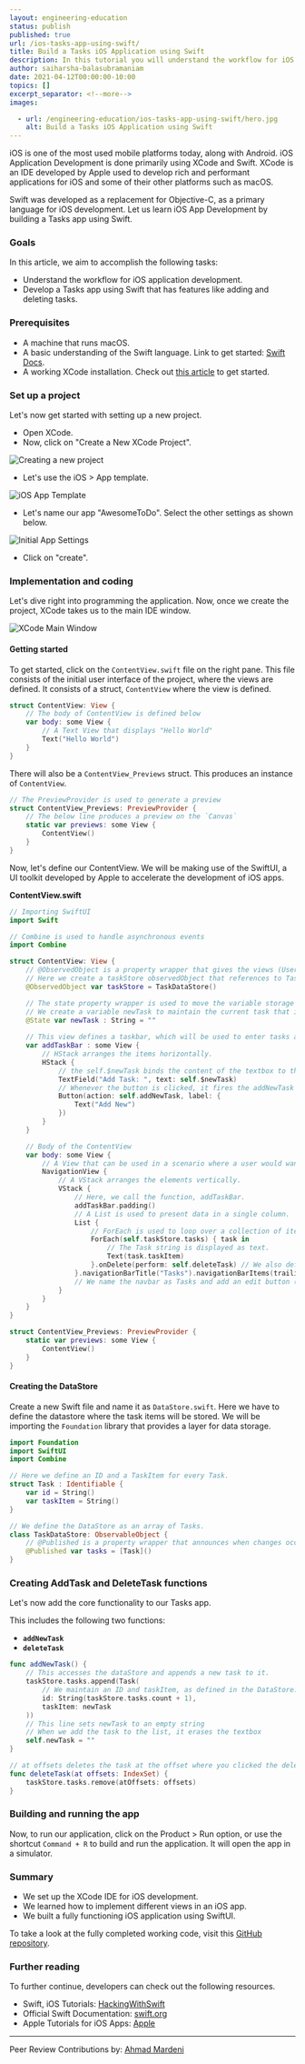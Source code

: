 ```yaml
---
layout: engineering-education
status: publish
published: true
url: /ios-tasks-app-using-swift/
title: Build a Tasks iOS Application using Swift
description: In this tutorial you will understand the workflow for iOS application development. Then, you will develop a Tasks app using Swift that has features like adding and deleting tasks.
author: saiharsha-balasubramaniam
date: 2021-04-12T00:00:00-10:00
topics: []
excerpt_separator: <!--more-->
images:

  - url: /engineering-education/ios-tasks-app-using-swift/hero.jpg
    alt: Build a Tasks iOS Application using Swift
---
```

iOS is one of the most used mobile platforms today, along with Android. iOS Application Development is done primarily using XCode and Swift. XCode is an IDE developed by Apple used to develop rich and performant applications for iOS and some of their other platforms such as macOS. 
<!--more-->
Swift was developed as a replacement for Objective-C, as a primary language for iOS development. Let us learn iOS App Development by building a Tasks app using Swift.

### Goals
In this article, we aim to accomplish the following tasks:
- Understand the workflow for iOS application development.
- Develop a Tasks app using Swift that has features like adding and deleting tasks.

### Prerequisites
- A machine that runs macOS.
- A basic understanding of the Swift language. Link to get started: [Swift Docs](https://swift.org/documentation/).
- A working XCode installation. Check out [this article](https://www.freecodecamp.org/news/how-to-download-and-install-xcode/) to get started.

### Set up a project
Let's now get started with setting up a new project.
- Open XCode.
- Now, click on "Create a New XCode Project".

![Creating a new project](/ios-tasks-app-using-swift/create-new-project.png)

- Let's use the iOS > App template.

![iOS App Template](/ios-tasks-app-using-swift/template.png)

- Let's name our app "AwesomeToDo". Select the other settings as shown below.

![Initial App Settings](/ios-tasks-app-using-swift/app-settings.png)

- Click on "create".

### Implementation and coding
Let's dive right into programming the application. Now, once we create the project, XCode takes us to the main IDE window. 

![XCode Main Window](/ios-tasks-app-using-swift/xcode-main-window.png)

#### Getting started
To get started, click on the `ContentView.swift` file on the right pane. This file consists of the initial user interface of the project, where the views are defined. It consists of a struct, `ContentView` where the view is defined. 

```swift
struct ContentView: View {
    // The body of ContentView is defined below
    var body: some View {
        // A Text View that displays "Hello World"
        Text("Hello World")
    }
}
```

There will also be a `ContentView_Previews` struct. This produces an instance of `ContentView`.

```swift
// The PreviewProvider is used to generate a preview
struct ContentView_Previews: PreviewProvider {
    // The below line produces a preview on the `Canvas`
    static var previews: some View {
        ContentView()
    }
}
```

Now, let's define our ContentView. We will be making use of the SwiftUI, a UI toolkit developed by Apple to accelerate the development of iOS apps.

**ContentView.swift**

```swift
// Importing SwiftUI
import Swift

// Combine is used to handle asynchronous events
import Combine

struct ContentView: View {
    // @ObservedObject is a property wrapper that gives the views (User Interface) a way to watch the state of an object. For example, a datastore.
    // Here we create a taskStore observedObject that references to TaskDataStore (We will be defining this later on). 
    @ObservedObject var taskStore = TaskDataStore()

    // The state property wrapper is used to move the variable storage outside of the current struct into shared storage.
    // We create a variable newTask to maintain the current task that is entered on the screen.
    @State var newTask : String = ""
    
    // This view defines a taskbar, which will be used to enter tasks and add them.
    var addTaskBar : some View {
        // HStack arranges the items horizontally.
        HStack {
            // the self.$newTask binds the content of the textbox to the newTask state variable.
            TextField("Add Task: ", text: self.$newTask)
            // Whenever the button is clicked, it fires the addNewTask function.
            Button(action: self.addNewTask, label: {
                Text("Add New")
            })
        }
    }

    // Body of the ContentView
    var body: some View {
        // A View that can be used in a scenario where a user would want to move across views.
        NavigationView {
            // A VStack arranges the elements vertically.
            VStack {
                // Here, we call the function, addTaskBar.
                addTaskBar.padding()
                // A List is used to present data in a single column.
                List {
                    // ForEach is used to loop over a collection of items to create views.
                    ForEach(self.taskStore.tasks) { task in
                        // The Task string is displayed as text.
                        Text(task.taskItem)
                    }.onDelete(perform: self.deleteTask) // We also define a delete event that can performs the deleteTask function.
                }.navigationBarTitle("Tasks").navigationBarItems(trailing: EditButton())
                // We name the navbar as Tasks and add an edit button (this is provided by the SwiftUI library)
            }
        }
    }
}

struct ContentView_Previews: PreviewProvider {
    static var previews: some View {
        ContentView()
    }
}
```

#### Creating the DataStore
Create a new Swift file and name it as `DataStore.swift`. Here we have to define the datastore where the task items will be stored. We will be importing the `Foundation` library that provides a layer for data storage.

```swift
import Foundation
import SwiftUI
import Combine

// Here we define an ID and a TaskItem for every Task.
struct Task : Identifiable {
    var id = String()
    var taskItem = String()
}

// We define the DataStore as an array of Tasks.
class TaskDataStore: ObservableObject {
    // @Published is a property wrapper that announces when changes occur to the DataStore.
    @Published var tasks = [Task]()
}
```

### Creating AddTask and DeleteTask functions
Let's now add the core functionality to our Tasks app. 

This includes the following two functions:
- **`addNewTask`**
- **`deleteTask`**

```swift
func addNewTask() {
    // This accesses the dataStore and appends a new task to it.
    taskStore.tasks.append(Task(
        // We maintain an ID and taskItem, as defined in the DataStore.
        id: String(taskStore.tasks.count + 1),
        taskItem: newTask
    ))
    // This line sets newTask to an empty string
    // When we add the task to the list, it erases the textbox
    self.newTask = ""
}

// at offsets deletes the task at the offset where you clicked the delete button
func deleteTask(at offsets: IndexSet) {
    taskStore.tasks.remove(atOffsets: offsets)
}
```

### Building and running the app
Now, to run our application, click on the Product > Run option, or use the shortcut `Command + R` to build and run the application. It will open the app in a simulator.

### Summary
- We set up the XCode IDE for iOS development.
- We learned how to implement different views in an iOS app.
- We built a fully functioning iOS application using SwiftUI.

To take a look at the fully completed working code, visit this [GitHub repository](https://github.com/cyberShaw/constantine).

### Further reading
To further continue, developers can check out the following resources.

- Swift, iOS Tutorials: [HackingWithSwift](https://www.hackingwithswift.com/learn)
- Official Swift Documentation: [swift.org](https://swift.org/documentation/)
- Apple Tutorials for iOS Apps: [Apple](https://developer.apple.com/library/archive/referencelibrary/GettingStarted/DevelopiOSAppsSwift/)

---
Peer Review Contributions by: [Ahmad Mardeni](/engineering-education/authors/ahmad-mardeni/)
